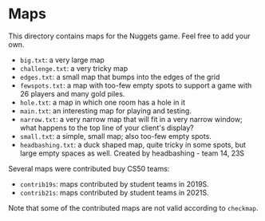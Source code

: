 # Maps

This directory contains maps for the Nuggets game.
Feel free to add your own.

* `big.txt`: a very large map
* `challenge.txt`: a very tricky map
* `edges.txt`: a small map that bumps into the edges of the grid
* `fewspots.txt`: a map with too-few empty spots to support a game with 26 players and many gold piles.
* `hole.txt`: a map in which one room has a hole in it
* `main.txt`: an interesting map for playing and testing.
* `narrow.txt`: a very narrow map that will fit in a very narrow window; what happens to the top line of your client's display?
* `small.txt`: a simple, small map; also too-few empty spots.
* `headbashing.txt`: a duck shaped map, quite tricky in some spots, but large empty spaces as well. Created by headbashing - team 14, 23S


Several maps were contributed buy CS50 teams:

* `contrib19s`: maps contributed by student teams in 2019S.
* `contrib21s`: maps contributed by student teams in 2021S.

Note that some of the contributed maps are not valid according to `checkmap`.
